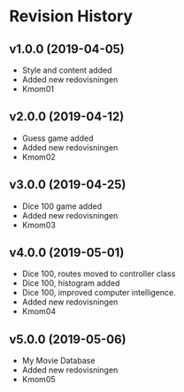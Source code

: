 Revision History
===========================================

v1.0.0 (2019-04-05)
-------------------
*   Style and content added
*   Added new redovisningen
*   Kmom01

v2.0.0 (2019-04-12)
-------------------
*   Guess game added
*   Added new redovisningen
*   Kmom02

v3.0.0 (2019-04-25)
-------------------
*   Dice 100 game added
*   Added new redovisningen
*   Kmom03

v4.0.0 (2019-05-01)
-------------------
*   Dice 100, routes moved to controller class
*   Dice 100, histogram added
*   Dice 100, improved computer intelligence.
*   Added new redovisningen
*   Kmom04

v5.0.0 (2019-05-06)
-------------------
*   My Movie Database
*   Added new redovisningen
*   Kmom05
